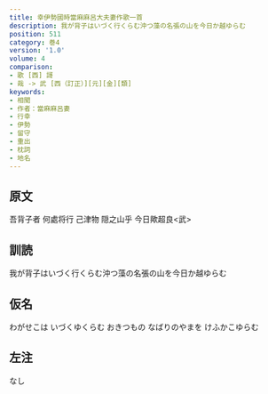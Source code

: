 ```yaml
---
title: 幸伊勢國時當麻麻呂大夫妻作歌一首
description: 我が背子はいづく行くらむ沖つ藻の名張の山を今日か越ゆらむ
position: 511
category: 巻4
version: '1.0'
volume: 4
comparison:
- 歌 [西] 謌
- 哉 -> 武 [西（訂正）][元][金][類]
keywords:
- 相聞
- 作者：當麻麻呂妻
- 行幸
- 伊勢
- 留守
- 重出
- 枕詞
- 地名
---
```


## 原文

吾背子者 何處将行 己津物 隠之山乎 今日歟超良<武>

## 訓読

我が背子はいづく行くらむ沖つ藻の名張の山を今日か越ゆらむ

## 仮名

わがせこは いづくゆくらむ おきつもの なばりのやまを けふかこゆらむ

## 左注

なし
